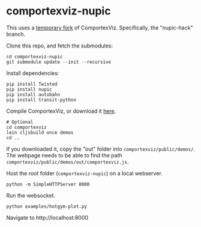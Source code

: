 # comportexviz-nupic

This uses a [temporary fork](https://github.com/mrcslws/comportexviz/tree/nupic-hack) of ComportexViz. Specifically, the "nupic-hack" branch.

Clone this repo, and fetch the submodules:

~~~
cd comportexviz-nupic
git submodule update --init --recursive
~~~

Install dependencies:

~~~
pip install Twisted
pip install nupic
pip install autobahn
pip install transit-python
~~~

Compile ComportexViz, or download it [here](http://mrcslws.com/stuff/comportexviz.6387216.zip).

~~~
# Optional
cd comportexviz
lein cljsbuild once demos
cd ..
~~~

If you downloaded it, copy the "out" folder into `comportexviz/public/demos/`. The webpage needs to be able to find the path `comportexviz/public/demos/out/comportexviz.js`.

Host the root folder (`comportexviz-nupic`) on a local webserver.

~~~
python -m SimpleHTTPServer 8000
~~~

Run the websocket.

~~~
python examples/hotgym-plot.py
~~~

Navigate to http://localhost:8000
